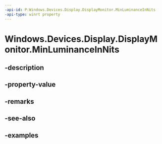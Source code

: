 ```yaml
---
-api-id: P:Windows.Devices.Display.DisplayMonitor.MinLuminanceInNits
-api-type: winrt property
---
```


<!-- Property syntax.
public float MinLuminanceInNits { get; }
-->

# Windows.Devices.Display.DisplayMonitor.MinLuminanceInNits

## -description

## -property-value

## -remarks

## -see-also

## -examples

